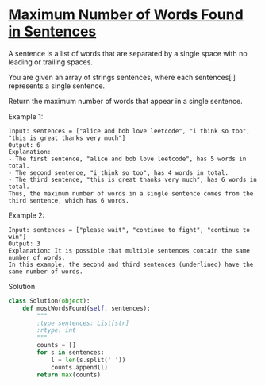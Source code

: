 # [Maximum Number of Words Found in Sentences](https://leetcode.com/problems/maximum-number-of-words-found-in-sentences/)

A sentence is a list of words that are separated by a single space with no leading or trailing spaces.

You are given an array of strings sentences, where each sentences[i] represents a single sentence.

Return the maximum number of words that appear in a single sentence.

Example 1:
```
Input: sentences = ["alice and bob love leetcode", "i think so too", "this is great thanks very much"]
Output: 6
Explanation: 
- The first sentence, "alice and bob love leetcode", has 5 words in total.
- The second sentence, "i think so too", has 4 words in total.
- The third sentence, "this is great thanks very much", has 6 words in total.
Thus, the maximum number of words in a single sentence comes from the third sentence, which has 6 words.
```
Example 2:
```
Input: sentences = ["please wait", "continue to fight", "continue to win"]
Output: 3
Explanation: It is possible that multiple sentences contain the same number of words. 
In this example, the second and third sentences (underlined) have the same number of words.
```
Solution
```python
class Solution(object):
    def mostWordsFound(self, sentences):
        """
        :type sentences: List[str]
        :rtype: int
        """
        counts = []
        for s in sentences:
            l = len(s.split(' '))
            counts.append(l)
        return max(counts)
```